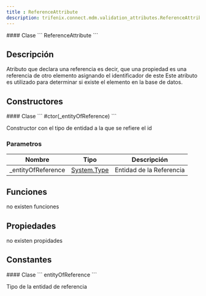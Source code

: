 ```yaml
---
title : ReferenceAttribute
description: trifenix.connect.mdm.validation_attributes.ReferenceAttribute
---
```




<CodeBlock slots = 'heading, code' repeat = '1' languages = 'C#' />
#### Clase
```
ReferenceAttribute
```

## Descripción
Atributo que declara una referencia
es decir, que una propiedad es una referencia de otro elemento
asignando el identificador de este
Este atributo es utilizado para determinar si existe el elemento en la base de datos.
## Constructores

<CodeBlock slots = 'heading, code' repeat = '1' languages = 'C#' />
#### Clase
```
#ctor(_entityOfReference)
```

Constructor con el tipo de entidad a la que se refiere el id
### Parametros
| Nombre | Tipo | Descripción |
| ------ | ---- | ----------- |
| _entityOfReference | [System.Type](http://msdn.microsoft.com/query/dev14.query?appId=Dev14IDEF1&l=EN-US&k=k:System.Type 'System.Type') | Entidad de la Referencia |

## Funciones

no existen funciones

## Propiedades

no existen propidades

## Constantes
<CodeBlock slots = 'heading, code' repeat = '1' languages = 'C#' />
#### Clase
```
entityOfReference
```

Tipo de la entidad de referencia
